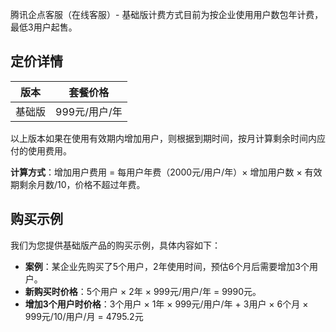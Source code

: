 腾讯企点客服（在线客服）- 基础版计费方式目前为按企业使用用户数包年计费，最低3用户起售。

## 定价详情

| 版本 | 套餐价格 | 
|---------|---------|
| 基础版 | 999元/用户/年 | 

以上版本如果在使用有效期内增加用户，则根据到期时间，按月计算剩余时间内应付的使用费用。

**计算方式**：增加用户费用 = 每用户年费（2000元/用户/年）× 增加用户数 × 有效期剩余月数/10，价格不超过年费。

## 购买示例
我们为您提供基础版产品的购买示例，具体内容如下：
- **案例**：某企业先购买了5个用户，2年使用时间，预估6个月后需要增加3个用户。
- **新购买时价格**：5个用户 × 2年 × 999元/用户/年 = 9990元。
- **增加3个用户时价格**：3个用户 × 1年 × 999元/用户/年 + 3用户 × 6个月 × 999元/10/用户/月 = 4795.2元
